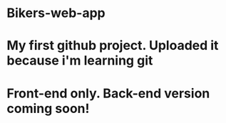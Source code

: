 # Bikers-web-app
# My first github project. Uploaded it because i'm learning git
# Front-end only. Back-end version coming soon!
